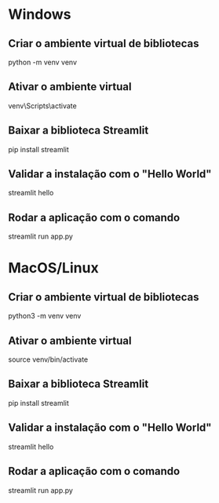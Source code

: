 # Windows

## Criar o ambiente virtual de bibliotecas

python -m venv venv

## Ativar o ambiente virtual

venv\Scripts\activate

## Baixar a biblioteca Streamlit

pip install streamlit

## Validar a instalação com o "Hello World"

streamlit hello

## Rodar a aplicação com o comando

streamlit run app.py

# MacOS/Linux

## Criar o ambiente virtual de bibliotecas

python3 -m venv venv

## Ativar o ambiente virtual

source venv/bin/activate 

## Baixar a biblioteca Streamlit

pip install streamlit

## Validar a instalação com o "Hello World"

streamlit hello

## Rodar a aplicação com o comando

streamlit run app.py
